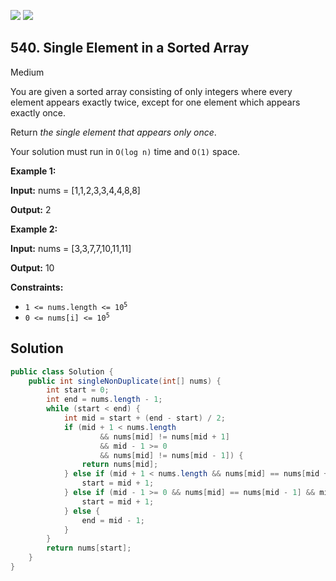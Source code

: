 [![](https://img.shields.io/github/stars/javadev/LeetCode-in-Java?label=Stars&style=flat-square)](https://github.com/javadev/LeetCode-in-Java)
[![](https://img.shields.io/github/forks/javadev/LeetCode-in-Java?label=Fork%20me%20on%20GitHub%20&style=flat-square)](https://github.com/javadev/LeetCode-in-Java/fork)

## 540\. Single Element in a Sorted Array

Medium

You are given a sorted array consisting of only integers where every element appears exactly twice, except for one element which appears exactly once.

Return _the single element that appears only once_.

Your solution must run in `O(log n)` time and `O(1)` space.

**Example 1:**

**Input:** nums = [1,1,2,3,3,4,4,8,8]

**Output:** 2

**Example 2:**

**Input:** nums = [3,3,7,7,10,11,11]

**Output:** 10

**Constraints:**

*   <code>1 <= nums.length <= 10<sup>5</sup></code>
*   <code>0 <= nums[i] <= 10<sup>5</sup></code>

## Solution

```java
public class Solution {
    public int singleNonDuplicate(int[] nums) {
        int start = 0;
        int end = nums.length - 1;
        while (start < end) {
            int mid = start + (end - start) / 2;
            if (mid + 1 < nums.length
                    && nums[mid] != nums[mid + 1]
                    && mid - 1 >= 0
                    && nums[mid] != nums[mid - 1]) {
                return nums[mid];
            } else if (mid + 1 < nums.length && nums[mid] == nums[mid + 1] && mid % 2 == 0) {
                start = mid + 1;
            } else if (mid - 1 >= 0 && nums[mid] == nums[mid - 1] && mid % 2 == 1) {
                start = mid + 1;
            } else {
                end = mid - 1;
            }
        }
        return nums[start];
    }
}
```